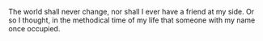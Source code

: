 The world shall never change, nor shall I ever have a friend at my side. Or so I thought, in the methodical time of my life that someone with my name once occupied.